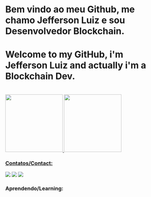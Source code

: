 ### <h1>Bem vindo ao meu Github, me chamo Jefferson Luiz e sou Desenvolvedor Blockchain.<h1>
### <h1>Welcome to my GitHub, i'm Jefferson Luiz and actually i'm a Blockchain Dev.<h1>

<div>
<a href="https://github.com/devworlds">
<img height="180em" src="https://github-readme-stats.vercel.app/api/top-langs/?username=devworlds&layout=compact&langs_count=7&theme=dracula"/>
<img height="180em" src="https://github-readme-stats.vercel.app/api?username=devworlds&show_icons=true&theme=dracula&include_all_commits=true&count_private=true"/>
</div>

### Contatos/Contact:

<div>
<a href="https://instagram.com/maisumjefferson" target="_blank"><img src="https://img.shields.io/badge/-Instagram-%23E4405F?style=for-the-badge&logo=instagram&logoColor=white" target="_blank"></a>
<a href = "mailto:jeffluizblockchain@gmail.com"><img src="https://img.shields.io/badge/Gmail-D14836?style=for-the-badge&logo=gmail&logoColor=white" target="_blank"></a>
<a href="https://www.linkedin.com/in/jefferson-luiz-72601a131" target="_blank"><img src="https://img.shields.io/badge/-LinkedIn-%230077B5?style=for-the-badge&logo=linkedin&logoColor=white" target="_blank"></a>   
</div>
  
 ### Aprendendo/Learning:
  
  <i class="devicon-solidity-plain"></i>
  <i class="devicon-nodejs-plain"></i>
  <i class="devicon-mocha-plain"></i>
  <i class="devicon-git-plain-wordmark"></i>
